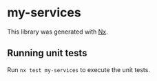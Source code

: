 # my-services

This library was generated with [Nx](https://nx.dev).

## Running unit tests

Run `nx test my-services` to execute the unit tests.
